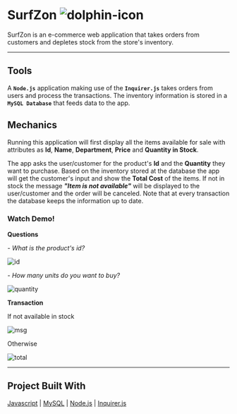 # SurfZon ![dolphin-icon](https://img.icons8.com/nolan/64/000000/dolphin-logo.png)
SurfZon is an e-commerce web application that takes orders from customers and depletes stock from the store's inventory.

- - - 
## Tools
A **`Node.js`** application making use of the **`Inquirer.js`** takes orders from users and process the transactions. The inventory information is stored in a **`MySQL Database`** that feeds data to the app.

## Mechanics
Running this application will first display all the items available for sale with attributes as __Id__, __Name__, __Department__, __Price__ and __Quantity in Stock__.
    
The app asks the user/customer for the product's **Id** and the **Quantity** they want to purchase. Based on the inventory stored at the database the app will get the customer's input and show the **Total Cost** of the items. If not in stock the message **_"Item is not available"_** will be displayed to the user/customer and the order will be canceled. Note that at every transaction the database keeps the information up to date. 

### Watch Demo!
**Questions**

_- What is the product's id?_

![id](Gifs/Prompt-ID.gif)

_- How many units do you want to buy?_

![quantity](Gifs/Prompt-Quantity.gif)

**Transaction**

If not available in stock

![msg](Gifs/Log-Message.gif)

Otherwise

![total](Gifs/Show-Total.gif)

- - - 
## Project Built With
[Javascript](https://www.javascript.com/) | [MySQL](https://www.mysql.com/) | [Node.js](https://www.nodejs.org/) | [Inquirer.js](https://www.npmjs.com/package/inquirer/)
